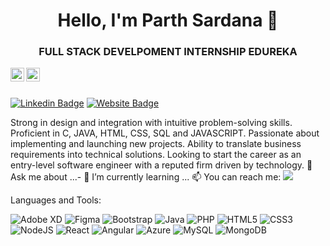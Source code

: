 <h1 align = "center">Hello, I'm Parth Sardana 👋</h1>
<h3 align = "center">FULL STACK DEVELPOMENT INTERNSHIP EDUREKA</h3>

<a href="https://linkedin.com/in/(https://www.linkedin.com/in/parth-sardana-106b301a6)">
  <img align="left" alt="Parth Linkdein" width="22px" src="https://cdn.jsdelivr.net/npm/simple-icons@v3/icons/linkedin.svg" />
</a>
<a href="https://github.com/parthsardana">
  <img align="left" alt="Parth Github" width="22px" src="https://cdn.jsdelivr.net/npm/simple-icons@v3/icons/github.svg" />
</a>

<br/>
<br/>



[![Linkedin Badge](https://img.shields.io/badge/-Parth-blue?style=flat-square&logo=Linkedin&logoColor=white&link=https://www.linkedin.com/in/aakash--01629954/)](https://www.linkedin.com/in/parth-sardana-106b301a6/)
[![Website Badge](https://img.shields.io/badge/StackOverflow-Parth-blue)](https://stackoverflow.com/users/13022156/parth-sardana)

Strong in design and integration with intuitive problem-solving skills. Proficient in C, JAVA, HTML, CSS, SQL and JAVASCRIPT. Passionate about implementing and launching new projects. Ability to translate business requirements into technical solutions. Looking to start the career as an entry-level software engineer with a reputed firm driven by technology.
💬 Ask me about ...- 🌱 I’m currently learning ...
📫 You can reach me:  <a href="mailto:renukamaradagi@gmail.com"><img src="https://img.shields.io/badge/gmail-%23DD0031.svg?&style=flat-square&logo=gmail&logoColor=white"/></a>





Languages and Tools:


<img alt="Adobe XD" src="https://img.shields.io/badge/adobexd-%23FF26BE.svg?style=flat-square&logo=adobexd&logoColor=white"/> <img alt="Figma" src="https://img.shields.io/badge/figma-%23F24E1E.svg?style=flat-square&logo=figma&logoColor=white"/> <img alt="Bootstrap" src="https://img.shields.io/badge/bootstrap-%23563D7C.svg?style=flat-square&logo=bootstrap&logoColor=white"/> <img alt="Java" src="https://img.shields.io/badge/java-%23ED8B00.svg?style=flat-square&logo=java&logoColor=white"/> <img alt="PHP" src="https://img.shields.io/badge/php-%23777BB4.svg?style=flat-square&logo=php&logoColor=white"/> <img alt="HTML5" src="https://img.shields.io/badge/html5-%23E34F26.svg?style=flat-square&logo=html5&logoColor=white"/> <img alt="CSS3" src="https://img.shields.io/badge/css3-%231572B6.svg?style=flat-square&logo=css3&logoColor=white"/> <img alt="NodeJS" src="https://img.shields.io/badge/node.js-%2343853D.svg?style=flat-square&logo=node-dot-js&logoColor=white"/> <img alt="React" src="https://img.shields.io/badge/react-%2320232a.svg?style=flat-square&logo=react&logoColor=%2361DAFB"/> <img alt="Angular" src="https://img.shields.io/badge/angular-%23DD0031.svg?flat-square&logo=angular&logoColor=white"/> <img alt="Azure" src="https://img.shields.io/badge/azure-%230072C6.svg?style=flat-square&logo=azure-devops&logoColor=white"/> <img alt="MySQL" src="https://img.shields.io/badge/mysql-%2300f.svg?style=flat-square&logo=mysql&logoColor=white"/> <img alt="MongoDB" src ="https://img.shields.io/badge/MongoDB-%234ea94b.svg?style=flat-square&logo=mongodb&logoColor=white"/>

<!--
**Aakashdeveloper/Aakashdeveloper** is a ✨ _special_ ✨ repository because its `README.md` (this file) appears on your GitHub profile.

Here are some ideas to get you started:

- 🔭 I’m currently working on ...
- 🌱 I’m currently learning ...
- 👯 I’m looking to collaborate on ...
- 🤔 I’m looking for help with ...
- 💬 Ask me about ...
- 📫 How to reach me: ...
- 😄 Pronouns: ...
- ⚡ Fun fact: .....

-->
